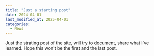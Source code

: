 ```yaml
---
title: "Just a starting post"
date: 2024-04-01
last_modified_at: 2025-04-01
categories:
  - News
---
```


Just the strating post of the site, will try to document, share what I've learned. Hope this won't be the first and the last post.